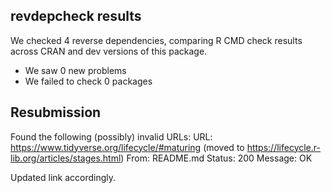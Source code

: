 ## revdepcheck results

We checked 4 reverse dependencies, comparing R CMD check results across CRAN and dev versions of this package.

 * We saw 0 new problems
 * We failed to check 0 packages

## Resubmission

Found the following (possibly) invalid URLs:
   URL: https://www.tidyverse.org/lifecycle/#maturing (moved to https://lifecycle.r-lib.org/articles/stages.html)
     From: README.md
     Status: 200
     Message: OK
     
Updated link accordingly.
